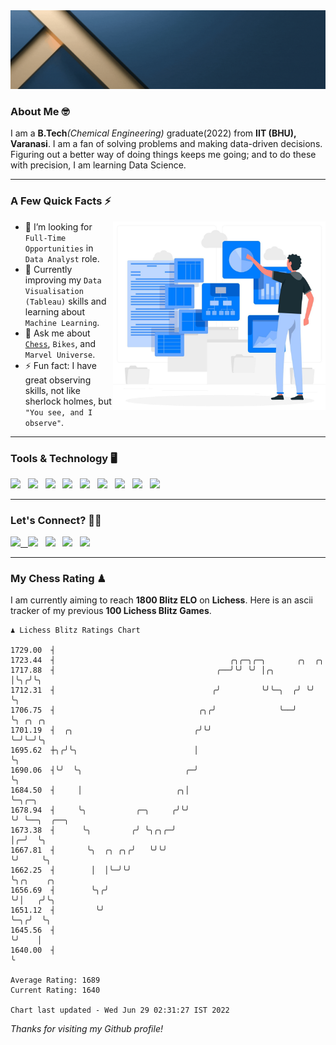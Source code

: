   <img src= "https://github.com/Laxman-Lakhan/Laxman-Lakhan/blob/master/Assets/Header.gif">

### About Me 🤓

I am a **B.Tech**_(Chemical Engineering)_ graduate(2022) from **IIT (BHU), Varanasi**. I am a fan of solving problems and making data-driven decisions. Figuring out a better way of doing things keeps me going; and to do these with precision, I am learning Data Science.

---

### A Few Quick Facts ⚡️
<img align="right" alt="Coding" width="340" src="https://github.com/Laxman-Lakhan/Laxman-Lakhan/blob/master/Assets/Data_Vector.jpg">   

- 🤝 I’m looking for `Full-Time Opportunities` in `Data Analyst` role.
- 📖 Currently improving my `Data Visualisation (Tableau)` skills and learning about `Machine Learning`.
- 💬 Ask me about [`Chess`](https://lichess.org/@/YourKingIsInDanger), `Bikes`, and `Marvel Universe`.
- ⚡️ Fun fact: I have great observing skills, not like sherlock holmes, but `"You see, and I observe"`.

---
### Tools & Technology 🖥

<img src="https://img.shields.io/badge/Python-white?logo=Python&logoColor=ColorName&style=ShieldStyle" /> &nbsp;
<img src="https://img.shields.io/badge/MySQL-white?logo=MySQL&logoColor=ColorName&style=ShieldStyle" /> &nbsp;
<img src="https://img.shields.io/badge/Tableau-white?logo=Tableau&logoColor=ColorName&style=ShieldStyle" /> &nbsp;
<img src="https://img.shields.io/badge/Advance Excel-white?logo=Microsoft+Excel&logoColor=196F3D&style=ShieldStyle" /> &nbsp;
<img src="https://img.shields.io/badge/Google Analytics-white?logo=Google+Analytics&logoColor=ColorName&style=ShieldStyle" /> &nbsp;
<img src="https://img.shields.io/badge/Jupyter-white?logo=Jupyter&logoColor=ColorName&style=ShieldStyle" /> &nbsp;
<img src="https://img.shields.io/badge/pandas-white?logo=Pandas&logoColor=000080&style=ShieldStyle" /> &nbsp;
<img src="https://img.shields.io/badge/numpy-white?logo=Numpy&logoColor=85C1E9&style=ShieldStyle" /> &nbsp;
<img src="https://img.shields.io/badge/scikit learn-white?logo=Scikit+Learn&logoColor=ColorName&style=ShieldStyle" /> &nbsp;



---

### Let's Connect? 🫳🏻

<a href="mailto:laxmansingh.lakhan@gmail.com"> <img src="https://img.icons8.com/fluent/48/000000/gmail.png" width="3.5%"/> &nbsp;
[<img src="https://img.icons8.com/color/48/000000/linkedin.png" width="3.5%"/>](https://www.linkedin.com/in/laxman-lakhan/)  &nbsp;
[<img src="https://img.icons8.com/fluent/48/000000/facebook-new.png" width="3.5%"/>](https://www.facebook.com/s.laxmanlakhan/)  &nbsp;
[<img src="https://img.icons8.com/fluent/48/000000/instagram-new.png" width="3.5%"/>](https://www.instagram.com/laxman.lakhan/)  &nbsp;
[<img src="https://img.icons8.com/color/48/000000/twitter.png" width="3.5%"/>](https://twitter.com/laxman__lakhan)  &nbsp;

 ---
  
### My Chess Rating ♟
  
I am currently aiming to reach **1800 Blitz ELO** on **Lichess**. Here is an ascii tracker of my previous **100 Lichess Blitz Games**.

  ```
  ♟︎ 𝙻𝚒𝚌𝚑𝚎𝚜𝚜 𝙱𝚕𝚒𝚝𝚣 𝚁𝚊𝚝𝚒𝚗𝚐𝚜 𝙲𝚑𝚊𝚛𝚝
  
 1729.00  ┤
 1723.44  ┤                                       ╭╮╭─╮╭─╮       ╭╮  ╭╮
 1717.88  ┤                                    ╭──╯╰╯ ╰╯ │╭╮     │╰╮╭╯╰╮
 1712.31  ┤                                   ╭╯         ╰╯╰─╮  ╭╯ ╰╯  ╰╮
 1706.75  ┤                                ╭╮╭╯              ╰──╯       ╰╮ ╭╮ ╭╮
 1701.19  ┤  ╭╮                           ╭╯╰╯                           ╰─╯╰─╯╰╮
 1695.62  ┼╮╭╯╰╮                          │                                     ╰╮
 1690.06  ┤╰╯  ╰╮                       ╭─╯                                      ╰╮
 1684.50  ┤     │                     ╭╮│                                         ╰─╮╭─╮
 1678.94  ┤     ╰╮           ╭─╮     ╭╯╰╯                                           ╰╯ ╰──╮  ╭──╮
 1673.38  ┤      ╰╮         ╭╯ ╰╮╭╮╭─╯                                                    │╭─╯  ╰╮
 1667.81  ┤       ╰╮  ╭╮ ╭╮╭╯   ╰╯╰╯                                                      ╰╯     ╰╮
 1662.25  ┤        │  │╰─╯╰╯                                                                      ╰╮╭╮    ╭╮
 1656.69  ┤        ╰╮╭╯                                                                            ╰╯│   ╭╯╰╮
 1651.12  ┤         ╰╯                                                                               ╰─╮╭╯  ╰╮
 1645.56  ┤                                                                                            ╰╯    │
 1640.00  ┤                                                                                                  ╰ 

Average Rating: 1689
Current Rating: 1640

Chart last updated - Wed Jun 29 02:31:27 IST 2022  
  ```
  
  
*Thanks for visiting my Github profile!*
